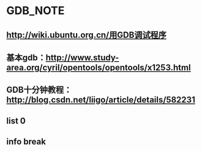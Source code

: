 # GDB_NOTE

## http://wiki.ubuntu.org.cn/用GDB调试程序
## 基本gdb：http://www.study-area.org/cyril/opentools/opentools/x1253.html
## GDB十分钟教程：http://blog.csdn.net/liigo/article/details/582231

## list 0
## info break
